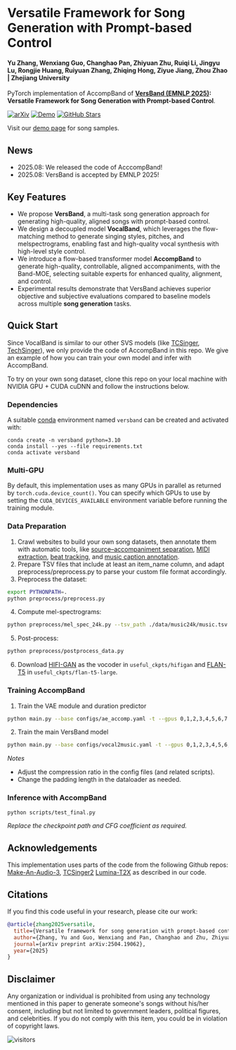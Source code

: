 # Versatile Framework for Song Generation with Prompt-based Control

#### Yu Zhang, Wenxiang Guo, Changhao Pan, Zhiyuan Zhu, Ruiqi Li, Jingyu Lu, Rongjie Huang, Ruiyuan Zhang, Zhiqing Hong, Ziyue Jiang, Zhou Zhao | Zhejiang University

PyTorch implementation of AccompBand of **[VersBand (EMNLP 2025)](https://arxiv.org/abs/2504.19062): Versatile Framework for Song Generation with Prompt-based Control**.

[![arXiv](https://img.shields.io/badge/arXiv-Paper-<COLOR>.svg)](https://arxiv.org/abs/2504.19062)
[![Demo](https://img.shields.io/badge/🚀%20Demo%20Page-blue)](https://aaronz345.github.io/VersBandDemo/) 
[![GitHub Stars](https://img.shields.io/github/stars/AaronZ345/VersBand?style=social&label=GitHub+Stars)](https://github.com/AaronZ345/VersBand)

Visit our [demo page](https://aaronz345.github.io/VersBandDemo/) for song samples.

## News

- 2025.08: We released the code of AcccompBand!
- 2025.08: VersBand is accepted by EMNLP 2025!

## Key Features
- We propose **VersBand**, a multi-task song generation approach for generating high-quality, aligned songs with prompt-based control.
- We design a decoupled model **VocalBand**, which leverages the flow-matching method to generate singing styles, pitches, and melspectrograms, enabling fast and high-quality vocal synthesis with high-level style control.
- We introduce a flow-based transformer model **AccompBand** to generate high-quality, controllable, aligned accompaniments, with the Band-MOE, selecting suitable experts for enhanced quality, alignment, and control.
- Experimental results demonstrate that VersBand achieves superior objective and subjective evaluations compared to baseline models across multiple **song generation** tasks.

## Quick Start
Since VocalBand is similar to our other SVS models (like [TCSinger](https://github.com/AaronZ345/TCSinger), [TechSinger](https://github.com/gwx314/TechSinger)), we only provide the code of AccompBand in this repo. We give an example of how you can train your own model and infer with AccompBand.

To try on your own song dataset, clone this repo on your local machine with NVIDIA GPU + CUDA cuDNN and follow the instructions below.

### Dependencies

A suitable [conda](https://conda.io/) environment named `versband` can be created
and activated with:

```
conda create -n versband python=3.10
conda install --yes --file requirements.txt
conda activate versband
```

### Multi-GPU

By default, this implementation uses as many GPUs in parallel as returned by `torch.cuda.device_count()`. 
You can specify which GPUs to use by setting the `CUDA_DEVICES_AVAILABLE` environment variable before running the training module.

### Data Preparation 

1. Crawl websites to build your own song datasets, then annotate them with automatic tools, like [source–accompaniment separation](https://github.com/Anjok07/ultimatevocalremovergui), [MIDI extraction](https://github.com/RickyL-2000/ROSVOT), [beat tracking](https://github.com/mjhydri/BeatNet), and [music caption annotation](https://github.com/seungheondoh/lp-music-caps).
2. Prepare TSV files that include at least an item_name column, and adapt preprocess/preprocess.py to parse your custom file format accordingly.
3. Preprocess the dataset:
```bash
export PYTHONPATH=.
python preprocess/preprocess.py
```

4. Compute mel-spectrograms:

```bash
python preprocess/mel_spec_24k.py --tsv_path ./data/music24k/music.tsv --num_gpus 4 --max_duration 20
```

5. Post-process:

```bash
python preprocess/postprocess_data.py
```

6. Download [HIFI-GAN](https://drive.google.com/drive/folders/19DHgcdDHl0WOLulTtpSHPg9h7B7m-b_B?usp=drive_link) as the vocoder in `useful_ckpts/hifigan` and [FLAN-T5](https://huggingface.co/google/flan-t5-large) in `useful_ckpts/flan-t5-large`.

### Training AccompBand

1. Train the VAE module and duration predictor
```bash
python main.py --base configs/ae_accomp.yaml -t --gpus 0,1,2,3,4,5,6,7
```

2. Train the main VersBand model
   
```bash
python main.py --base configs/vocal2music.yaml -t --gpus 0,1,2,3,4,5,6,7
```

*Notes*  
- Adjust the compression ratio in the config files (and related scripts).  
- Change the padding length in the dataloader as needed.  

### Inference with AccompBand

```bash
python scripts/test_final.py
```

*Replace the checkpoint path and CFG coefficient as required.*


## Acknowledgements

This implementation uses parts of the code from the following Github repos:
[Make-An-Audio-3](https://github.com/Text-to-Audio/Make-An-Audio-3),
[TCSinger2](https://github.com/AaronZ345/TCSinger2)
[Lumina-T2X](https://github.com/Alpha-VLLM/Lumina-T2X)
as described in our code.

## Citations ##

If you find this code useful in your research, please cite our work:
```bib
@article{zhang2025versatile,
  title={Versatile framework for song generation with prompt-based control},
  author={Zhang, Yu and Guo, Wenxiang and Pan, Changhao and Zhu, Zhiyuan and Li, Ruiqi and Lu, Jingyu and Huang, Rongjie and Zhang, Ruiyuan and Hong, Zhiqing and Jiang, Ziyue and others},
  journal={arXiv preprint arXiv:2504.19062},
  year={2025}
}
```

## Disclaimer ##

Any organization or individual is prohibited from using any technology mentioned in this paper to generate someone's songs without his/her consent, including but not limited to government leaders, political figures, and celebrities. If you do not comply with this item, you could be in violation of copyright laws.

 ![visitors](https://visitor-badge.laobi.icu/badge?page_id=AaronZ345/VersBand)

